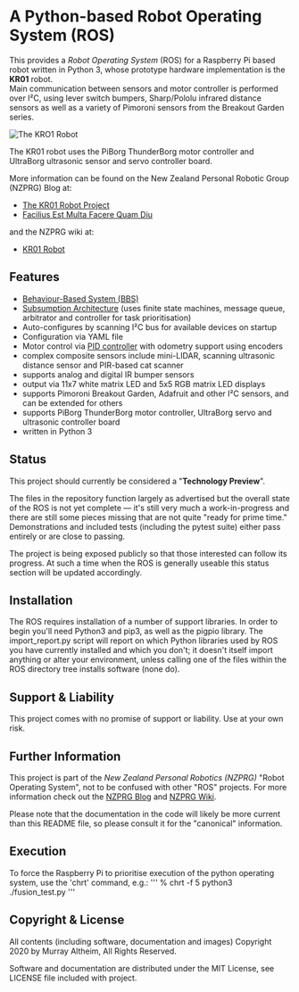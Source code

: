 # A Python-based Robot Operating System (ROS)

This provides a _Robot Operating System_ (ROS) for a Raspberry Pi based robot written in Python 3, whose prototype hardware implementation is the **KR01** robot.  
Main communication between sensors and motor controller is performed over I²C, using lever switch bumpers, Sharp/Pololu infrared distance sensors as well as a 
variety of Pimoroni sensors from the Breakout Garden series. 


![The KRO1 Robot](https://service.robots.org.nz/wiki/attach/KR01/KR01-0533-1280x584.jpg)


The KR01 robot uses the PiBorg ThunderBorg motor controller and UltraBorg ultrasonic sensor and servo controller board. 

More information can be found on the New Zealand Personal Robotic Group (NZPRG) Blog at:

* [The KR01 Robot Project](https://robots.org.nz/2019/12/08/kr01/)
* [Facilius Est Multa Facere Quam Diu](https://robots.org.nz/2020/04/24/facilius-est/)
 
and the NZPRG wiki at:

* [KR01 Robot](https://service.robots.org.nz/wiki/Wiki.jsp?page=KR01)


## Features

* [Behaviour-Based System (BBS)](https://en.wikipedia.org/wiki/Behavior-based_robotics)
* [Subsumption Architecture](https://en.wikipedia.org/wiki/Subsumption_architecture) (uses finite state machines, message queue, arbitrator and controller for task prioritisation)
* Auto-configures by scanning I²C bus for available devices on startup
* Configuration via YAML file
* Motor control via [PID controller](https://en.wikipedia.org/wiki/PID_controller) with odometry support using encoders
* complex composite sensors include mini-LIDAR, scanning ultrasonic distance sensor and PIR-based cat scanner
* supports analog and digital IR bumper sensors
* output via 11x7 white matrix LED and 5x5 RGB matrix LED displays
* supports Pimoroni Breakout Garden, Adafruit and other I²C sensors, and can be extended for others
* supports PiBorg ThunderBorg motor controller, UltraBorg servo and ultrasonic controller board
* written in Python 3


## Status

This project should currently be considered a "**Technology Preview**".

The files in the repository function largely as advertised but the overall state of the ROS is not yet complete — it's still very much a work-in-progress and there are still some pieces missing that are not quite "ready for prime time." Demonstrations and included tests (including the pytest suite) either pass entirely or are close to passing. 

The project is being exposed publicly so that those interested can follow its progress. At such a time when the ROS is generally useable this status section will be updated accordingly.


## Installation

The ROS requires installation of a number of support libraries. In order to begin you'll need Python3 and pip3, as well as the pigpio library. The import_report.py script will report on which Python libraries used by ROS you have currently installed and which you don't; it doesn't itself import anything or alter your environment, unless calling one of the files within the ROS directory tree installs software (none do).


## Support & Liability

This project comes with no promise of support or liability. Use at your own risk.


## Further Information

This project is part of the _New Zealand Personal Robotics (NZPRG)_ "Robot Operating System", not to be confused with other "ROS" projects. For more information check out the [NZPRG Blog](https://robots.org.nz/) and [NZPRG Wiki](https://service.robots.org.nz/wiki/).

Please note that the documentation in the code will likely be more current than this README file, so please consult it for the "canonical" information.


## Execution

To force the Raspberry Pi to prioritise execution of the python operating system, use the 'chrt' command, e.g.:
'''
  % chrt -f 5 python3 ./fusion_test.py
'''


## Copyright & License

All contents (including software, documentation and images) Copyright 2020 by Murray Altheim, All Rights Reserved.

Software and documentation are distributed under the MIT License, see LICENSE file included with project.

